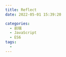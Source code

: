 ```yaml
---
title: Reflect
date: 2022-05-01 15:39:20

categories:
  - 前端
  - JavaScript
  - ES6
tags:
  - 
---
```


